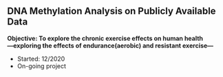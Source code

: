 ## DNA Methylation Analysis on Publicly Available Data

**Objective: To explore the chronic exercise effects on human health**<br>
**—exploring the effects of endurance(aerobic) and resistant exercise—**

- Started: 12/2020
- On-going project

